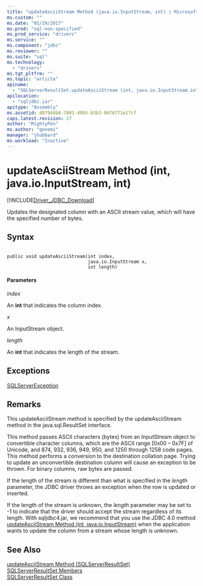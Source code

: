 ```yaml
---
title: "updateAsciiStream Method (java.io.InputStream, int) | Microsoft Docs"
ms.custom: ""
ms.date: "01/19/2017"
ms.prod: "sql-non-specified"
ms.prod_service: "drivers"
ms.service: ""
ms.component: "jdbc"
ms.reviewer: ""
ms.suite: "sql"
ms.technology: 
  - "drivers"
ms.tgt_pltfrm: ""
ms.topic: "article"
apiname: 
  - "SQLServerResultSet.updateAsciiStream (int, java.io.InputStream.int)"
apilocation: 
  - "sqljdbc.jar"
apitype: "Assembly"
ms.assetid: d07944b8-7001-49b5-b3b3-0676f71e17cf
caps.latest.revision: 27
author: "MightyPen"
ms.author: "genemi"
manager: "jhubbard"
ms.workload: "Inactive"
---
```

# updateAsciiStream Method (int, java.io.InputStream, int)
[!INCLUDE[Driver_JDBC_Download](../../../includes/driver_jdbc_download.md)]

  Updates the designated column with an ASCII stream value, which will have the specified number of bytes.  
  
## Syntax  
  
```  
  
public void updateAsciiStream(int index,  
                              java.io.InputStream x,  
                              int length)  
```  
  
#### Parameters  
 *index*  
  
 An **int** that indicates the column index.  
  
 *x*  
  
 An InputStream object.  
  
 *length*  
  
 An **int** that indicates the length of the stream.  
  
## Exceptions  
 [SQLServerException](../../../connect/jdbc/reference/sqlserverexception-class.md)  
  
## Remarks  
 This updateAsciiStream method is specified by the updateAsciiStream method in the java.sql.ResultSet interface.  
  
 This method passes ASCII characters (bytes) from an InputStream object to convertible character columns, which are the ASCII range [0x00 – 0x7F] of Unicode, and 874, 932, 936, 949, 950, and 1250 through 1258 code pages. This method performs a conversion to the destination collation page. Trying to update an unconvertible destination column will cause an exception to be thrown. For binary columns, raw bytes are passed.  
  
 If the length of the stream is different than what is specified in the *length* parameter, the JDBC driver throws an exception when the row is updated or inserted.  
  
 If the length of the stream is unknown, the *length* parameter may be set to -1 to indicate that the driver should accept the stream regardless of its length. With sqljdbc4.jar, we recommend that you use the JDBC 4.0 method [updateAsciiStream Method &#40;int, java.io.InputStream&#41;](../../../connect/jdbc/reference/updateasciistream-method-int-java-io-inputstream.md) when the application wants to update the column from a stream whose length is unknown.  
  
## See Also  
 [updateAsciiStream Method &#40;SQLServerResultSet&#41;](../../../connect/jdbc/reference/updateasciistream-method-sqlserverresultset.md)   
 [SQLServerResultSet Members](../../../connect/jdbc/reference/sqlserverresultset-members.md)   
 [SQLServerResultSet Class](../../../connect/jdbc/reference/sqlserverresultset-class.md)  
  
  
